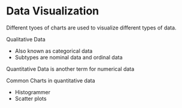 # Data Visualization

Different tyoes of charts are used to visualize different types of data.

Qualitative Data
- Also known as categorical data
- Subtypes are nominal data and ordinal data

Quantitative Data is another term for numerical data

Common Charts in quantitative data
- Histogrammer
- Scatter plots
